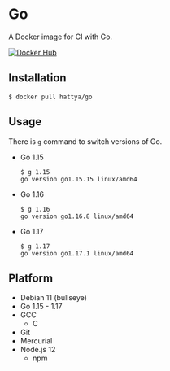 # Go

A Docker image for CI with Go.

[![Docker Hub](https://img.shields.io/docker/cloud/build/hattya/go)](https://hub.docker.com/r/hattya/go)


## Installation

```console
$ docker pull hattya/go
```


## Usage

There is `g` command to switch versions of Go.

- Go 1.15
  ```console
  $ g 1.15
  go version go1.15.15 linux/amd64
  ```

- Go 1.16
  ```console
  $ g 1.16
  go version go1.16.8 linux/amd64
  ```

- Go 1.17
  ```console
  $ g 1.17
  go version go1.17.1 linux/amd64
  ```


## Platform

- Debian 11 (bullseye)
- Go 1.15 - 1.17
- GCC
  - C
- Git
- Mercurial
- Node.js 12
  - npm
